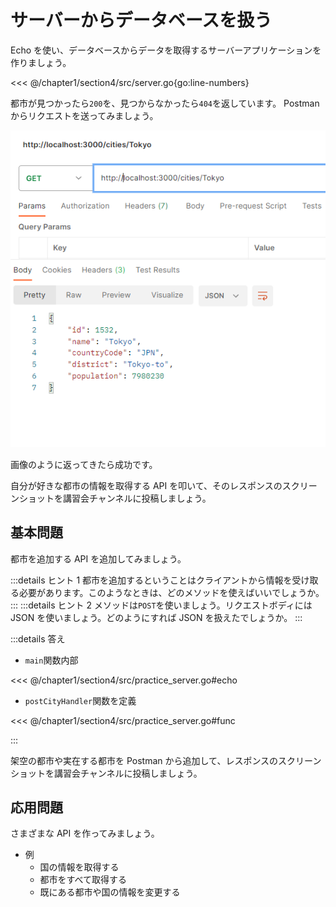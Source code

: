 # サーバーからデータベースを扱う

Echo を使い、データベースからデータを取得するサーバーアプリケーションを作りましょう。

<<< @/chapter1/section4/src/server.go{go:line-numbers}

都市が見つかったら`200`を、見つからなかったら`404`を返しています。
Postman からリクエストを送ってみましょう。

![](images/postman.png)

画像のように返ってきたら成功です。

自分が好きな都市の情報を取得する API を叩いて、そのレスポンスのスクリーンショットを講習会チャンネルに投稿しましょう。

## 基本問題

都市を追加する API を追加してみましょう。

:::details ヒント 1
都市を追加するということはクライアントから情報を受け取る必要があります。このようなときは、どのメソッドを使えばいいでしょうか。
:::
:::details ヒント 2
メソッドは`POST`を使いましょう。リクエストボディには JSON を使いましょう。どのようにすれば JSON を扱えたでしょうか。
:::

:::details 答え

- `main`関数内部

<<< @/chapter1/section4/src/practice_server.go#echo

- `postCityHandler`関数を定義

<<< @/chapter1/section4/src/practice_server.go#func

:::

架空の都市や実在する都市を Postman から追加して、レスポンスのスクリーンショットを講習会チャンネルに投稿しましょう。

## 応用問題

さまざまな API を作ってみましょう。

- 例
  - 国の情報を取得する
  - 都市をすべて取得する
  - 既にある都市や国の情報を変更する
